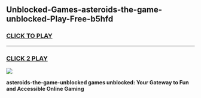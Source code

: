 
## Unblocked-Games-asteroids-the-game-unblocked-Play-Free-b5hfd
<h3>
<a href="https://premium76.site?title=asteroids-the-game-unblocked&ref=17A">CLICK TO PLAY</a></h3>
<hr>

<h3>
<a href="https://premium76.site?title=asteroids-the-game-unblocked&ref=17A">CLICK 2 PLAY</a>
  
</h3>

<a href="https://premium76.site?title=asteroids-the-game-unblocked&ref=17A"><img src="https://clearcache.store/games.png"></a>


**asteroids-the-game-unblocked games unblocked: Your Gateway to Fun and Accessible Online Gaming**

